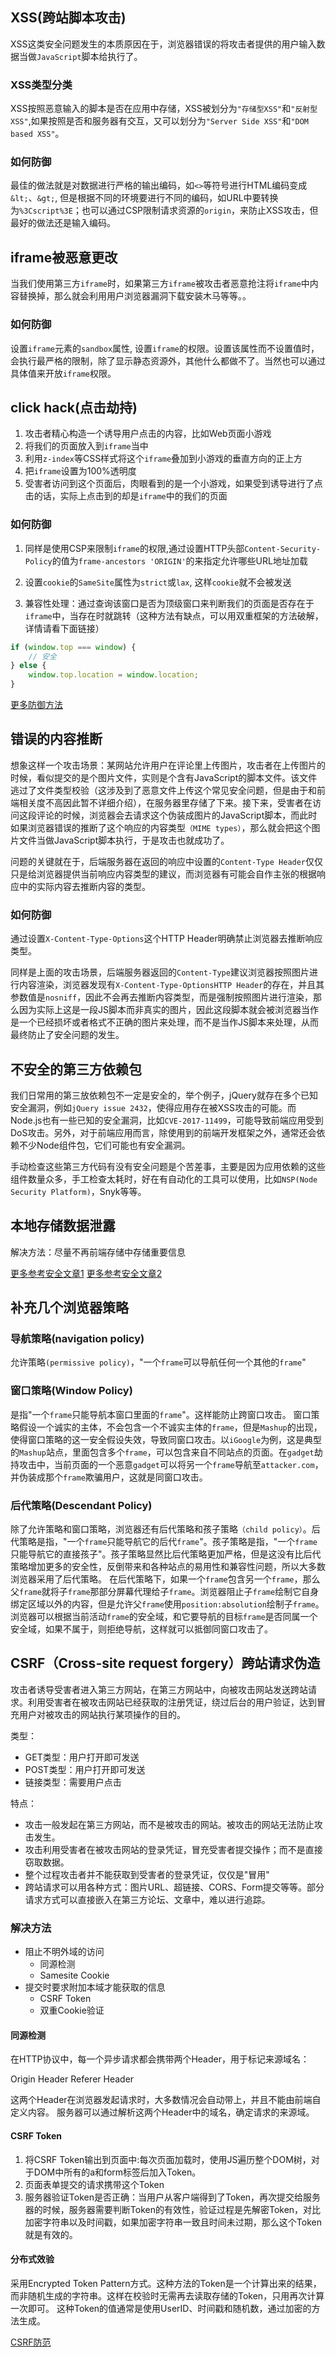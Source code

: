 ## XSS(跨站脚本攻击)

XSS这类安全问题发生的本质原因在于，浏览器错误的将攻击者提供的用户输入数据当做`JavaScript`脚本给执行了。

### XSS类型分类

XSS按照恶意输入的脚本是否在应用中存储，XSS被划分为`"存储型XSS"`和`"反射型XSS"`,如果按照是否和服务器有交互，又可以划分为`"Server Side XSS"`和`"DOM based XSS"`。

### 如何防御

最佳的做法就是对数据进行严格的输出编码，如`<>`等符号进行HTML编码变成`&lt;`、`&gt;`, 但是根据不同的环境要进行不同的编码，如URL中要转换为`%3Cscript%3E`；也可以通过CSP限制请求资源的`origin`，来防止XSS攻击，但最好的做法还是输入编码。

## iframe被恶意更改
当我们使用第三方`iframe`时，如果第三方`iframe`被攻击者恶意抢注将`iframe`中内容替换掉，那么就会利用用户浏览器漏洞下载安装木马等等。。

### 如何防御
设置`iframe`元素的`sandbox`属性, 设置`iframe`的权限。设置该属性而不设置值时，会执行最严格的限制，除了显示静态资源外，其他什么都做不了。当然也可以通过具体值来开放`iframe`权限。

## click hack(点击劫持)
1. 攻击者精心构造一个诱导用户点击的内容，比如Web页面小游戏
2. 将我们的页面放入到`iframe`当中
3. 利用`z-index`等CSS样式将这个`iframe`叠加到小游戏的垂直方向的正上方
4. 把`iframe`设置为100%透明度
5. 受害者访问到这个页面后，肉眼看到的是一个小游戏，如果受到诱导进行了点击的话，实际上点击到的却是`iframe`中的我们的页面

### 如何防御
1. 同样是使用CSP来限制`iframe`的权限,通过设置HTTP头部`Content-Security-Policy`的值为`frame-ancestors 'ORIGIN'`的来指定允许哪些URL地址加载

2. 设置`cookie`的`SameSite`属性为`strict`或`lax`, 这样`cookie`就不会被发送

3. 兼容性处理：通过查询该窗口是否为顶级窗口来判断我们的页面是否存在于`iframe`中，当存在时就跳转（这种方法有缺点，可以用双重框架的方法破解，详情请看下面链接）
```js
if (window.top === window) {
    // 安全
} else {
    window.top.location = window.location;
}
```

[更多防御方法](https://cheatsheetseries.owasp.org/cheatsheets/Clickjacking_Defense_Cheat_Sheet.html)

## 错误的内容推断
想象这样一个攻击场景：某网站允许用户在评论里上传图片，攻击者在上传图片的时候，看似提交的是个图片文件，实则是个含有JavaScript的脚本文件。该文件逃过了文件类型校验（这涉及到了恶意文件上传这个常见安全问题，但是由于和前端相关度不高因此暂不详细介绍），在服务器里存储了下来。接下来，受害者在访问这段评论的时候，浏览器会去请求这个伪装成图片的JavaScript脚本，而此时如果浏览器错误的推断了这个响应的内容类型`（MIME types）`，那么就会把这个图片文件当做JavaScript脚本执行，于是攻击也就成功了。

问题的关键就在于，后端服务器在返回的响应中设置的`Content-Type Header`仅仅只是给浏览器提供当前响应内容类型的建议，而浏览器有可能会自作主张的根据响应中的实际内容去推断内容的类型。

### 如何防御
通过设置`X-Content-Type-Options`这个HTTP Header明确禁止浏览器去推断响应类型。

同样是上面的攻击场景，后端服务器返回的`Content-Type`建议浏览器按照图片进行内容渲染，浏览器发现有`X-Content-Type-OptionsHTTP Header`的存在，并且其参数值是`nosniff`，因此不会再去推断内容类型，而是强制按照图片进行渲染，那么因为实际上这是一段JS脚本而非真实的图片，因此这段脚本就会被浏览器当作是一个已经损坏或者格式不正确的图片来处理，而不是当作JS脚本来处理，从而最终防止了安全问题的发生。

## 不安全的第三方依赖包
我们日常用的第三放依赖包不一定是安全的，举个例子，jQuery就存在多个已知安全漏洞，例如`jQuery issue 2432`，使得应用存在被XSS攻击的可能。而Node.js也有一些已知的安全漏洞，比如`CVE-2017-11499`，可能导致前端应用受到DoS攻击。另外，对于前端应用而言，除使用到的前端开发框架之外，通常还会依赖不少Node组件包，它们可能也有安全漏洞。

手动检查这些第三方代码有没有安全问题是个苦差事，主要是因为应用依赖的这些组件数量众多，手工检查太耗时，好在有自动化的工具可以使用，比如`NSP(Node Security Platform)`，Snyk等等。

## 本地存储数据泄露
解决方法：尽量不再前端存储中存储重要信息

[更多参考安全文章1](http://insights.thoughtworks.cn/eight-security-problems-in-front-end/)
[更多参考安全文章2](https://insights.thoughtworks.cn/eight-security-problems-in-front-end-2/)

## 补充几个浏览器策略

### 导航策略(navigation policy)
允许策略`(permissive policy)`，"一个`frame`可以导航任何一个其他的`frame`"

### 窗口策略(Window Policy)
是指"一个`frame`只能导航本窗口里面的`frame`"。这样能防止跨窗口攻击。
窗口策略假设一个诚实的主体，不会包含一个不诚实主体的`frame`，但是`Mashup`的出现，使得窗口策略的这一安全假设失效，导致同窗口攻击。以`iGoogle`为例，这是典型的`Mashup`站点，里面包含多个`frame`，可以包含来自不同站点的页面。在`gadget`劫持攻击中，当前页面的一个恶意`gadget`可以将另一个`frame`导航至`attacker.com`，并伪装成那个`frame`欺骗用户，这就是同窗口攻击。

### 后代策略(Descendant Policy)
除了允许策略和窗口策略，浏览器还有后代策略和孩子策略`（child policy）`。后代策略是指，"一个`frame`只能导航它的后代`frame`"。孩子策略是指，"一个`frame`只能导航它的直接孩子"。孩子策略显然比后代策略更加严格，但是这没有比后代策略增加更多的安全性，反倒带来和各种站点的易用性和兼容性问题，所以大多数浏览器采用了后代策略。
在后代策略下，如果一个`frame`包含另一个`frame`，那么父`frame`就将子`frame`那部分屏幕代理给子`frame`。浏览器阻止子`frame`绘制它自身绑定区域以外的内容，但是允许父`frame`使用`position:absolution`绘制子`frame`。
浏览器可以根据当前活动`frame`的安全域，和它要导航的目标`frame`是否同属一个安全域，如果不属于，则拒绝导航，这样就可以抵御同窗口攻击了。

## CSRF（Cross-site request forgery）跨站请求伪造
攻击者诱导受害者进入第三方网站，在第三方网站中，向被攻击网站发送跨站请求。利用受害者在被攻击网站已经获取的注册凭证，绕过后台的用户验证，达到冒充用户对被攻击的网站执行某项操作的目的。

类型：
+ GET类型：用户打开即可发送
+ POST类型：用户打开即可发送
+ 链接类型：需要用户点击

特点：
+ 攻击一般发起在第三方网站，而不是被攻击的网站。被攻击的网站无法防止攻击发生。
+ 攻击利用受害者在被攻击网站的登录凭证，冒充受害者提交操作；而不是直接窃取数据。
+ 整个过程攻击者并不能获取到受害者的登录凭证，仅仅是"冒用"
+ 跨站请求可以用各种方式：图片URL、超链接、CORS、Form提交等等。部分请求方式可以直接嵌入在第三方论坛、文章中，难以进行追踪。

### 解决方法
+ 阻止不明外域的访问
  + 同源检测
  + Samesite Cookie
+ 提交时要求附加本域才能获取的信息
  + CSRF Token
  + 双重Cookie验证

#### 同源检测
在HTTP协议中，每一个异步请求都会携带两个Header，用于标记来源域名：

Origin Header
Referer Header

这两个Header在浏览器发起请求时，大多数情况会自动带上，并且不能由前端自定义内容。
服务器可以通过解析这两个Header中的域名，确定请求的来源域。

#### CSRF Token
1. 将CSRF Token输出到页面中:每次页面加载时，使用JS遍历整个DOM树，对于DOM中所有的a和form标签后加入Token。
2. 页面表单提交的请求携带这个Token
3. 服务器验证Token是否正确：当用户从客户端得到了Token，再次提交给服务器的时候，服务器需要判断Token的有效性，验证过程是先解密Token，对比加密字符串以及时间戳，如果加密字符串一致且时间未过期，那么这个Token就是有效的。

#### 分布式效验
采用Encrypted Token Pattern方式。这种方法的Token是一个计算出来的结果，而非随机生成的字符串。这样在校验时无需再去读取存储的Token，只用再次计算一次即可。
这种Token的值通常是使用UserID、时间戳和随机数，通过加密的方法生成。

[CSRF防范](https://juejin.im/post/5bc009996fb9a05d0a055192)
